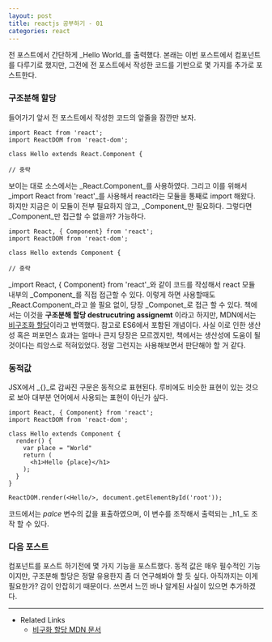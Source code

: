 ```yaml
---
layout: post
title: reactjs 공부하기 - 01
categories: react
---
```


전 포스트에서 간단하게 _Hello World_를 출력했다. 본래는 이번 포스트에서 컴포넌트를 다루기로 했지만, 그전에 전 포스트에서 작성한 코드를 기반으로 몇 가지를 추가로 포스트한다.

### 구조분해 할당

들어가기 앞서 전 포스트에서 작성한 코드의 앞줄을 잠깐만 보자.

```
import React from 'react';
import ReactDOM from 'react-dom';

class Hello extends React.Component {
  
// 중략
```

보이는 대로 소스에서는 _React.Component_를 사용하였다. 그리고 이를 위해서 _import React from 'react'_를 사용해서 react라는 모듈을 통째로 import 해왔다. 하지만 지금은 이 모듈이 전부 필요하지 않고, _Component_만 필요하다. 그렇다면 _Component_만 접근할 수 없을까? 가능하다.

```
import React, { Component} from 'react';
import ReactDOM from 'react-dom';

class Hello extends Component {

// 중략
```

_import React, { Component} from 'react'_와 같이 코드를 작성해서 react 모듈 내부의 _Component_를 직접 접근할 수 있다. 이렇게 하면 사용할때도 _React.Component_라고 쓸 필요 없이, 당장 _Componet_로 접근 할 수 있다. 책에서는 이것을 **구조분해 할당 destrucutring assignemt** 이라고 하지만, MDN에서는 [비구조화 할당](https://developer.mozilla.org/ko/docs/Web/JavaScript/Reference/Operators/Destructuring_assignment)이라고 번역했다. 참고로 ES6에서 포함된 개념이다. 사실 이로 인한 생산성 혹은 퍼포먼스 효과는 얼마나 큰지 당장은 모르겠지만, 책에서는 생산성에 도움이 될 것이다는 릐앙스로 적혀있었다. 정말 그런지는 사용해보면서 판단해야 할 거 같다.

### 동적값

JSX에서 _{}_로 감싸진 구문은 동적으로 표현된다. 루비에도 비슷한 표현이 있는 것으로 보아 대부분 언어에서 사용되는 표현이 아닌가 싶다.

```
import React, { Component} from 'react';
import ReactDOM from 'react-dom';

class Hello extends Component {
  render() {
    var place = "World"
    return (
      <h1>Hello {place}</h1>
    );
  }
}

ReactDOM.render(<Hello/>, document.getElementById('root'));
```

코드에서는 _palce_ 변수의 값을 표출하였으며, 이 변수를 조작해서 출력되는 _h1_도 조작 할 수 있다.

### 다음 포스트

컴포넌트를 포스트 하기전에 몇 가지 기능을 포스트했다. 동적 값은 매우 필수적인 기능이지만, 구조분해 할당은 정말 유용한지 좀 더 연구해봐야 할 듯 싶다. 아직까지는 이게 필요한가? 감이 안잡히기 때문이다. 쓰면서 느낀 바나 알게된 사실이 있으면 추가하겠다.

---
* Related Links
  * [비구화 할당 MDN 문서](https://developer.mozilla.org/ko/docs/Web/JavaScript/Reference/Operators/Destructuring_assignment)
